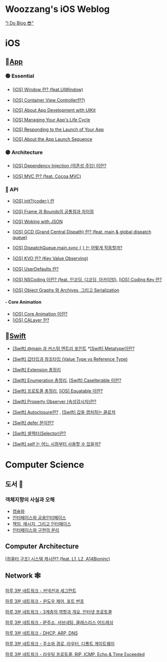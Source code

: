 # Woozzang's iOS Weblog

["I Do Blog 😎"](https://woozzang.tistory.com)</br>




# iOS

## 📱[App](https://woozzang.tistory.com/category/iOS/🤖%20App)

### 🟢 Essential

* [[iOS] Window 란? (feat.UIWindow)](https://woozzang.tistory.com/143)

* [[iOS] Container View Controller란?)](https://woozzang.tistory.com/145) 

* [[iOS] About App Development with UIKit](https://woozzang.tistory.com/136)
* [[iOS] Managing Your App's Life Cycle](https://woozzang.tistory.com/70)
* [[iOS] Responding to the Launch of Your App](https://woozzang.tistory.com/72)
* [[iOS] About the App Launch Sequence](https://woozzang.tistory.com/78)


### 🟣 Architecture

* [[iOS] Dependency Injection (의존성 주입) 이란?](https://woozzang.tistory.com/137)

* [[iOS] MVC 란? (feat. Cocoa MVC)](https://woozzang.tistory.com/89)

### 🔵 API

* [[iOS] init?(coder:) 란](https://woozzang.tistory.com/112)

* [[iOS] Frame 과 Bounds의 공통점과 차이점](https://woozzang.tistory.com/83)

* [[iOS] Woking with JSON](https://woozzang.tistory.com/122)

* [[iOS] GCD (Grand Central Dispath) 란? (feat. main & global dispatch queue)](https://woozzang.tistory.com/131)

* [[iOS] DispatchQueue.main.sync { } 는 어떻게 작동할까?](https://woozzang.tistory.com/132)

* [[iOS] KVO 란? (Key Value Observing)](https://woozzang.tistory.com/124)

* [[iOS] UserDefaults 란?](https://woozzang.tistory.com/125)

* [[iOS] NSCoding 이란? (feat. 인코딩, 디코딩, 아카이빙)](https://woozzang.tistory.com/126), [[iOS] Coding Key 란?](https://woozzang.tistory.com/129)

* [[iOS] Object Graphs 와 Archives, 그리고 Serialization](https://woozzang.tistory.com/128)

#### - Core Animation
* [[iOS] Core Animation 이란?](https://woozzang.tistory.com/141)
* [[iOS] CALayer 란?](https://woozzang.tistory.com/140)


## 🔸[Swift](https://woozzang.tistory.com/category/iOS/🟠%20Swift)

* [[Swift] @main 과 커스텀 엔트리 포인트](https://woozzang.tistory.com/52)
*[[Swift] Metatype이란?](https://woozzang.tistory.com/160)

* [[Swift] 값타입과 참조타입 (Value Type vs Reference Type)](https://woozzang.tistory.com/22)

* [[Swift] Extension 총정리](https://woozzang.tistory.com/130)
* [[Swift] Enumeration 총정리](https://woozzang.tistory.com/92), [[Swift] CaseIterable 이란?](https://woozzang.tistory.com/98)
* [[Swift] 프로토콜 총정리](https://woozzang.tistory.com/123), [[iOS] Equatable 이란?](https://woozzang.tistory.com/57)

* [[Swift] Property Observer (속성감시자)란?](https://woozzang.tistory.com/22)

* [[Swift] Autoclosure란?](https://woozzang.tistory.com/88) , [[Swift] 값을 캡처하는 클로저](https://woozzang.tistory.com/121)
* [[Swift] defer 문이란?](https://woozzang.tistory.com/119)
* [[Swift] 셀렉터(Selector)란?](https://woozzang.tistory.com/120)

* [[Swift] self 는 어느 시점부터 사용할 수 있을까?](https://woozzang.tistory.com/33)



# Computer Science

## 도서 📖
### 객체지향의 사실과 오해
* [캡슐화](https://woozzang.tistory.com/153)
* [인터페이스와 공용인터페이스](https://woozzang.tistory.com/148)
* [책임, 메시지, 그리고 인터페이스](https://woozzang.tistory.com/149)
* [인터페이스와 구현의 분리](https://woozzang.tistory.com/150)

## Computer Architecture
[ [컴퓨터 구조] 시스템 캐시란? (feat. L1, L2, A14Bioninc)](https://woozzang.tistory.com/155)


## Network 🕸

  [하루 3분 네트워크 - 커넥션과 세그먼트](https://woozzang.tistory.com/110)

  [하루 3분 네트워크 - 윈도우 제어, 포트 번호](https://woozzang.tistory.com/111)

  [하루 3분 네트워크 - 3계층의 역할과 개요, 인터넷 프로토콜](https://woozzang.tistory.com/101)

  [하루 3분 네트워크 - IP주소, 서브네팅, 클래스리스 어드레싱](https://woozzang.tistory.com/103)

  [하루 3분 네트워크 - DHCP, ARP, DNS](https://woozzang.tistory.com/104)

  [하루 3분 네트워크 - 주소와 경로, 라우터, 디폴트 게이트웨이](https://woozzang.tistory.com/108)

  [하루 3분 네트워크 - 라우팅 프로토콜, RIP, ICMP, Echo & Time Exceeded](https://woozzang.tistory.com/109)

  
